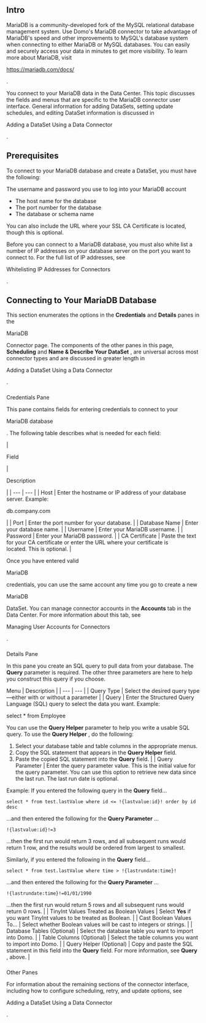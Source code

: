 

Intro
-------

MariaDB is a community-developed fork of the MySQL relational database management system. Use Domo's MariaDB connector to take advantage of MariaDB's speed and other improvements to MySQL's database system when connecting to either MariaDB or MySQL databases. You can easily and securely access your data in minutes to get more visibility. To learn more about MariaDB, visit

https://mariadb.com/docs/

.


 You connect to your MariaDB data in the Data Center. This topic discusses the fields and menus that are specific to the MariaDB connector user interface. General information for adding DataSets, setting update schedules, and editing DataSet information is discussed in

Adding a DataSet Using a Data Connector

.


 Prerequisites
---------------

To connect to your MariaDB database and create a DataSet, you must have the following:

 The username and password you use to log into your MariaDB account
* The host name for the database
* The port number for the database
* The database or schema name

You can also include the URL where your SSL CA Certificate is located, though this is optional.


 Before you can connect to a MariaDB database, you must also white list a number of IP addresses on your database server on the port you want to connect to. For the full list of IP addresses, see

Whitelisting IP Addresses for Connectors

.


 Connecting to Your MariaDB Database
-------------------------------------


 This section enumerates the options in the
 **Credentials**
 and
 **Details**
 panes in the

MariaDB

Connector page. The components of the other panes in this page,
 **Scheduling**
 and
 **Name & Describe Your DataSet**
 , are universal across most connector types and are discussed in greater length in

Adding a DataSet Using a Data Connector

.


###

Credentials Pane


 This pane contains fields for entering credentials to connect to your

MariaDB database

. The following table describes what is needed for each field:


|

Field

|

Description

|
| --- | --- |
|
 Host
  |
 Enter the hostname or IP address of your database server. Example:


 db.company.com

|
|
 Port
  |
 Enter the port number for your database.
  |
|
 Database Name
  |
 Enter your database name.
  |
|
 Username
  |
 Enter your MariaDB username.
  |
|
 Password
  |
 Enter your MariaDB password.
  |
|
 CA Certificate
  |
 Paste the text for your CA certificate or enter the URL where your certificate is located. This is optional.
  |


 Once you have entered valid

MariaDB

credentials, you can use the same account any time you go to create a new

MariaDB

DataSet. You can manage connector accounts in the
 **Accounts**
 tab in the Data Center. For more information about this tab, see

Managing User Accounts for Connectors

.


###
 Details Pane

In this pane you create an SQL query to pull data from your database. The
 ****Query****
 parameter is required. The other three parameters are here to help you construct this query if you choose.


 Menu
  |
 Description
  |
| --- | --- |
|
 Query Type
  |
 Select the desired query type—either with or without a parameter
  |
|
 Query
  |
 Enter the Structured Query Language (SQL) query to select the data you want. Example:

select \* from Employee

You can use the
 ********Query Helper********
 parameter to help you write a usable SQL query. To use the
 ********Query Helper********
 , do the following:
 1. Select your database table and table columns in the appropriate menus.
2. Copy the SQL statement that appears in the
 ********Query Helper********
 field.
3. Paste the copied SQL statement into the
 ********Query********
 field.
 |
|
 Query Parameter
  |
 Enter the query parameter value. This is the initial value for the query parameter. You can use this option to retrieve new data since the last run. The last run date is optional.


 Example: If you entered the following query in the
 ****Query****
 field...


`select * from test.lastValue where id <= !{lastvalue:id}! order by id desc`


 ...and then entered the following for the
 ****Query Parameter****
 ...


`!{lastvalue:id}!=3`


 ...then the first run would return 3 rows, and all subsequent runs would return 1 row, and the results would be ordered from largest to smallest.


 Similarly, if you entered the following in the
 ****Query****
 field...


`select * from test.lastValue where time > !{lastrundate:time}!`


 ...and then entered the following for the
 ****Query Parameter****
 ...


`!{lastrundate:time}!=01/01/1990`


 ...then the first run would return 5 rows and all subsequent runs would return 0 rows.
  |
|
 TinyInt Values Treated as Boolean Values
  |
 Select
 ****Yes****
 if you want TinyInt values to be treated as Boolean.
  |
|
 Cast Boolean Values To...
  |
 Select whether Boolean values will be cast to integers or strings.
  |
|
 Database Tables (Optional)
  |
 Select the database table you want to import into Domo.
  |
|
 Table Columns (Optional)
  |
 Select the table columns you want to import into Domo.
  |
|
 Query Helper (Optional)
  |
 Copy and paste the SQL statement in this field into the
 ********Query********
 field. For more information, see
 ********Query********
 , above.
  |


###
 Other Panes

For information about the remaining sections of the connector interface, including how to configure scheduling, retry, and update options, see

Adding a DataSet Using a Data Connector

.

